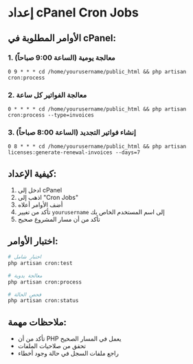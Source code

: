 # إعداد cPanel Cron Jobs

## الأوامر المطلوبة في cPanel:

### 1. معالجة يومية (الساعة 9:00 صباحاً)
```
0 9 * * * cd /home/yourusername/public_html && php artisan cron:process
```

### 2. معالجة الفواتير كل ساعة
```
0 * * * * cd /home/yourusername/public_html && php artisan cron:process --type=invoices
```

### 3. إنشاء فواتير التجديد (الساعة 8:00 صباحاً)
```
0 8 * * * cd /home/yourusername/public_html && php artisan licenses:generate-renewal-invoices --days=7
```

## كيفية الإعداد:

1. ادخل إلى cPanel
2. اذهب إلى "Cron Jobs"
3. أضف الأوامر أعلاه
4. تأكد من تغيير `yourusername` إلى اسم المستخدم الخاص بك
5. تأكد من أن مسار المشروع صحيح

## اختبار الأوامر:

```bash
# اختبار شامل
php artisan cron:test

# معالجة يدوية
php artisan cron:process

# فحص الحالة
php artisan cron:status
```

## ملاحظات مهمة:

- تأكد من أن PHP يعمل في المسار الصحيح
- تحقق من صلاحيات الملفات
- راجع ملفات السجل في حالة وجود أخطاء

